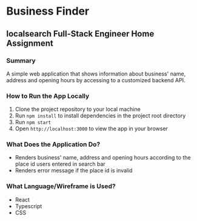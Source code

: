 # Business Finder
## localsearch Full-Stack Engineer Home Assignment

### Summary
A simple web application that shows information about business' name, address and opening hours by accessing to a customized backend API.

### How to Run the App Locally
1. Clone the project repository to your local machine
2. Run ``npm install`` to install dependencies in the project root directory
3. Run ``npm start``
4. Open ``http://localhost:3000`` to view the app in your browser

### What Does the Application Do?
- Renders business' name, address and opening hours according to the place id users entered in search bar
- Renders error message if the place id is invalid

### What Language/Wireframe is Used?
- React
- Typescript
- CSS
